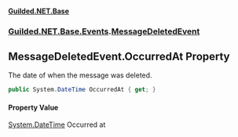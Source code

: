 
#### [Guilded.NET.Base](index 'index')
### [Guilded.NET.Base.Events](index#Guilded_NET_Base_Events 'Guilded.NET.Base.Events').[MessageDeletedEvent](MessageDeletedEvent 'Guilded.NET.Base.Events.MessageDeletedEvent')
## MessageDeletedEvent.OccurredAt Property
The date of when the message was deleted.  
```csharp
public System.DateTime OccurredAt { get; }
```

#### Property Value
[System.DateTime](https://docs.microsoft.com/en-us/dotnet/api/System.DateTime 'System.DateTime')
Occurred at
